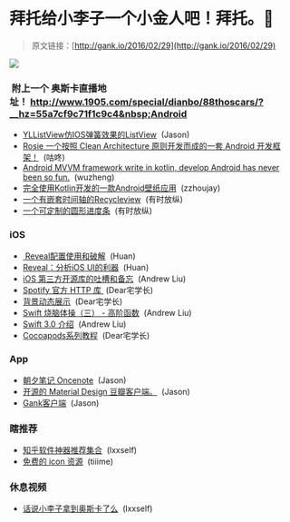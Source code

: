 # 拜托给小李子一个小金人吧！拜托。🙏

> 原文链接：[http://gank.io/2016/02/29](http://gank.io/2016/02/29)

![](http://ww1.sinaimg.cn/large/7a8aed7bjw1f1g2xpx9ehj20ez0mi0vc.jpg)

### &nbsp;附上一个 奥斯卡直播地址！&nbsp;http://www.1905.com/special/dianbo/88thoscars/?__hz=55a7cf9c71f1c9c4&nbsp;Android

* [YLListView仿IOS弹簧效果的ListView](https://github.com/yll2wcf/YLListView) &nbsp;(Jason)
* [Rosie 一个按照 Clean Architecture 原则开发而成的一套 Android 开发框架！](https://github.com/Karumi/Rosie) &nbsp;(咕咚)
* [Android MVVM framework write in kotlin, develop Android has never been so fun.](https://github.com/BennyWang/KBinding) &nbsp;(wuzheng)
* [完全使用Kotlin开发的一款Android壁纸应用](https://github.com/zzhoujay/WallpaperStore) &nbsp;(zzhoujay)
* [一个有嵌套时间轴的Recycleview](https://github.com/ishratkhan/NestedTimeLineRecyclerView) &nbsp;(有时放纵)
* [一个可定制的圆形进度条](https://github.com/Shinelw/ColorArcProgressBar) &nbsp;(有时放纵)

### iOS

* [&nbsp;Reveal配置使用和破解](http://www.cnblogs.com/youmomo/p/4244177.html) &nbsp;(Huan)
* [Reveal：分析iOS UI的利器](http://security.ios-wiki.com/issue) &nbsp;(Huan)
* [iOS 第三方开源库的吐槽和备忘](http://blog.ibireme.com/2013/09/23/ios) &nbsp;(Andrew Liu)
* [Spotify 官方 HTTP 库&nbsp;](https://github.com/spotify/SPTDataLoader) (Dear宅学长)
* [背景动态展示](https://github.com/StoneLeon/STLBGVideo) &nbsp;(Dear宅学长)
* [Swift 烧脑体操（三） - 高阶函数](http://blog.devtang.com/2016/02/27/swift) &nbsp;(Andrew Liu)
* [Swift 3.0 介绍](http://swift.gg/2016/02/25/introducing) &nbsp;(Andrew Liu)
* [Cocoapods系列教程](http://www.pluto-y.com/cocoapods) &nbsp;(Dear宅学长)

### App

* [朝夕笔记 Oncenote](https://github.com/chenyufeng1991/iOS) &nbsp;(Jason)
* [开源的 Material Design 豆瓣客户端。](https://github.com/DreaminginCodeZH/Douya) &nbsp;(Jason)
* [Gank客户端](https://github.com/hugeterry/coderfun) &nbsp;(Jason)

### 瞎推荐

* [知乎软件神器推荐集合](https://weavi.com/92079/PU9pMCs8UxwafE5NbEYBXQ) &nbsp;(lxxself)
* [免费的 icon 资源](https://icons8.com/) &nbsp;(tiiime)

### 休息视频

* [话说小李子拿到奥斯卡了么](http://www.miaopai.com/show/14Lw8PtILMon5) &nbsp;(lxxself)

